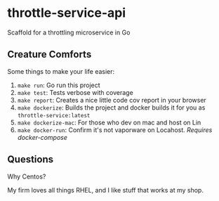 # throttle-service-api

Scaffold for a throttling microservice in Go

## Creature Comforts

Some things to make your life easier:

1. `make run`: Go run this project
2. `make test`: Tests verbose with coverage
3. `make report`: Creates a nice little code cov report in your browser
4. `make dockerize`: Builds the project and docker builds it for you as `throttle-service:latest`
5. `make dockerize-mac`: For those who dev on mac and host on Lin
6. `make docker-run`: Confirm it's not vaporware on Locahost. _Requires docker-compose_

## Questions

Why Centos?

My firm loves all things RHEL, and I like stuff that works at my shop.
